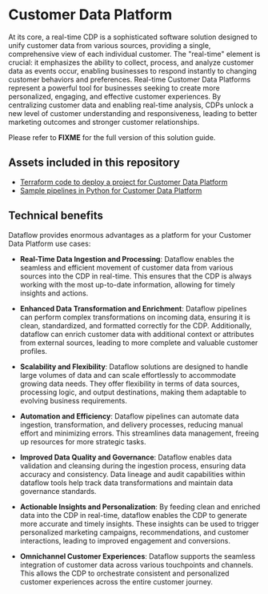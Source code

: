 # Customer Data Platform

At its core, a real-time CDP is a sophisticated software solution designed to unify customer data from various sources, providing a single, comprehensive view of each individual customer. The "real-time" element is crucial: it emphasizes the ability to collect, process, and analyze customer data as events occur, enabling businesses to respond instantly to changing customer behaviors and preferences.
Real-time Customer Data Platforms represent a powerful tool for businesses seeking to create more personalized, engaging, and effective customer experiences. By centralizing customer data and enabling real-time analysis, CDPs unlock a new level of customer understanding and responsiveness, leading to better marketing outcomes and stronger customer relationships.

Please refer to **FIXME** for the full version of this solution guide.

## Assets included in this repository

* [Terraform code to deploy a project for Customer Data Platform](../terraform/cdp/)
* [Sample pipelines in Python for Customer Data Platform](../pipelines/cdp/)

## Technical benefits

Dataflow provides enormous advantages as a platform for your Customer Data Platform use
cases:

* **Real-Time Data Ingestion and Processing**: Dataflow enables the seamless and efficient movement of customer data from various sources into the CDP in real-time. This ensures that the CDP is always working with the most up-to-date information, allowing for timely insights and actions.

* **Enhanced Data Transformation and Enrichment**: Dataflow pipelines can perform complex transformations on incoming data, ensuring it is clean, standardized, and formatted correctly for the CDP.
Additionally, dataflow can enrich customer data with additional context or attributes from external sources, leading to more complete and valuable customer profiles. 

* **Scalability and Flexibility**: Dataflow solutions are designed to handle large volumes of data and can scale effortlessly to accommodate growing data needs. They offer flexibility in terms of data sources, processing logic, and output destinations, making them adaptable to evolving business requirements.

* **Automation and Efficiency**: Dataflow pipelines can automate data ingestion, transformation, and delivery processes, reducing manual effort and minimizing errors. This streamlines data management, freeing up resources for more strategic tasks.

* **Improved Data Quality and Governance**: Dataflow enables data validation and cleansing during the ingestion process, ensuring data accuracy and consistency. Data lineage and audit capabilities within dataflow tools help track data transformations and maintain data governance standards.

* **Actionable Insights and Personalization**: By feeding clean and enriched data into the CDP in real-time, dataflow enables the CDP to generate more accurate and timely insights. These insights can be used to trigger personalized marketing campaigns, recommendations, and customer interactions, leading to improved engagement and conversions.

* **Omnichannel Customer Experiences**: Dataflow supports the seamless integration of customer data across various touchpoints and channels. This allows the CDP to orchestrate consistent and personalized customer experiences across the entire customer journey.
